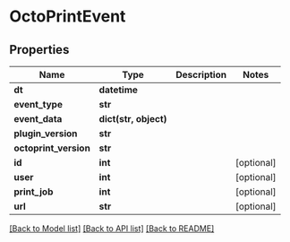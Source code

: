 # OctoPrintEvent

## Properties
Name | Type | Description | Notes
------------ | ------------- | ------------- | -------------
**dt** | **datetime** |  | 
**event_type** | **str** |  | 
**event_data** | **dict(str, object)** |  | 
**plugin_version** | **str** |  | 
**octoprint_version** | **str** |  | 
**id** | **int** |  | [optional] 
**user** | **int** |  | [optional] 
**print_job** | **int** |  | [optional] 
**url** | **str** |  | [optional] 

[[Back to Model list]](../README.md#documentation-for-models) [[Back to API list]](../README.md#documentation-for-api-endpoints) [[Back to README]](../README.md)


